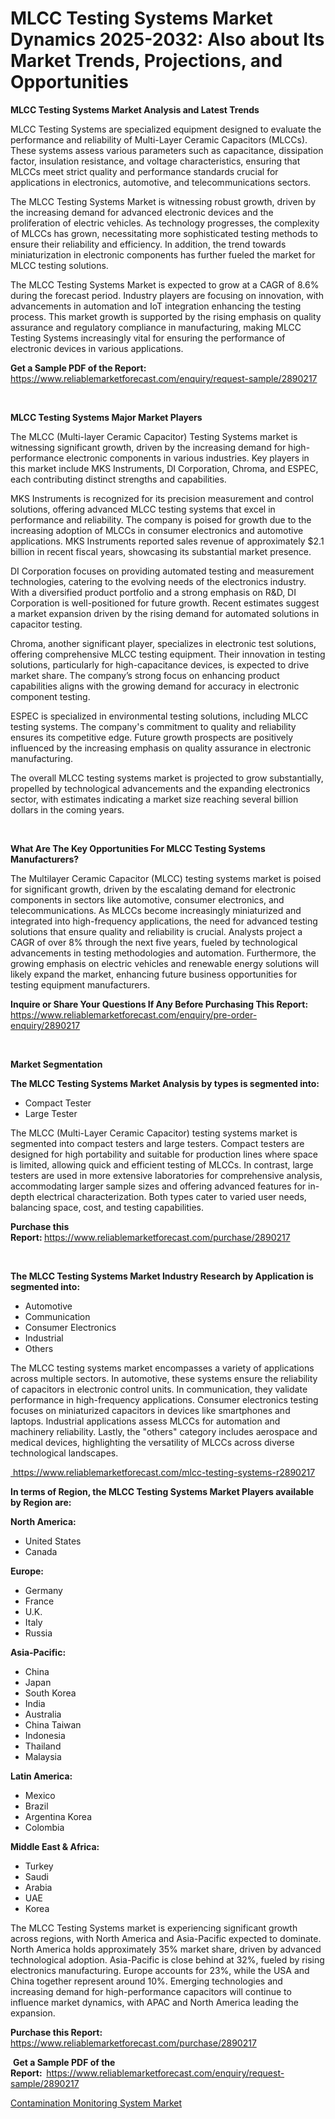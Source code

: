 <p><h1>MLCC Testing Systems Market Dynamics 2025-2032: Also about Its Market Trends, Projections, and Opportunities</h1></p><p><strong>MLCC Testing Systems Market Analysis and Latest Trends</strong></p>
<p><p>MLCC Testing Systems are specialized equipment designed to evaluate the performance and reliability of Multi-Layer Ceramic Capacitors (MLCCs). These systems assess various parameters such as capacitance, dissipation factor, insulation resistance, and voltage characteristics, ensuring that MLCCs meet strict quality and performance standards crucial for applications in electronics, automotive, and telecommunications sectors.</p><p>The MLCC Testing Systems Market is witnessing robust growth, driven by the increasing demand for advanced electronic devices and the proliferation of electric vehicles. As technology progresses, the complexity of MLCCs has grown, necessitating more sophisticated testing methods to ensure their reliability and efficiency. In addition, the trend towards miniaturization in electronic components has further fueled the market for MLCC testing solutions.</p><p>The MLCC Testing Systems Market is expected to grow at a CAGR of 8.6% during the forecast period. Industry players are focusing on innovation, with advancements in automation and IoT integration enhancing the testing process. This market growth is supported by the rising emphasis on quality assurance and regulatory compliance in manufacturing, making MLCC Testing Systems increasingly vital for ensuring the performance of electronic devices in various applications.</p></p>
<p><strong>Get a Sample PDF of the Report:&nbsp;</strong> <a href="https://www.reliablemarketforecast.com/enquiry/request-sample/2890217?utm_campaign=2731&utm_medium=2&utm_source=Github&utm_content=ia&utm_term=14032025&utm_id=mlcc-testing-systems">https://www.reliablemarketforecast.com/enquiry/request-sample/2890217</a></p>
<p>&nbsp;</p>
<p><strong>MLCC Testing Systems Major Market Players</strong></p>
<p><p>The MLCC (Multi-layer Ceramic Capacitor) Testing Systems market is witnessing significant growth, driven by the increasing demand for high-performance electronic components in various industries. Key players in this market include MKS Instruments, DI Corporation, Chroma, and ESPEC, each contributing distinct strengths and capabilities.</p><p>MKS Instruments is recognized for its precision measurement and control solutions, offering advanced MLCC testing systems that excel in performance and reliability. The company is poised for growth due to the increasing adoption of MLCCs in consumer electronics and automotive applications. MKS Instruments reported sales revenue of approximately $2.1 billion in recent fiscal years, showcasing its substantial market presence.</p><p>DI Corporation focuses on providing automated testing and measurement technologies, catering to the evolving needs of the electronics industry. With a diversified product portfolio and a strong emphasis on R&D, DI Corporation is well-positioned for future growth. Recent estimates suggest a market expansion driven by the rising demand for automated solutions in capacitor testing.</p><p>Chroma, another significant player, specializes in electronic test solutions, offering comprehensive MLCC testing equipment. Their innovation in testing solutions, particularly for high-capacitance devices, is expected to drive market share. The company’s strong focus on enhancing product capabilities aligns with the growing demand for accuracy in electronic component testing.</p><p>ESPEC is specialized in environmental testing solutions, including MLCC testing systems. The company's commitment to quality and reliability ensures its competitive edge. Future growth prospects are positively influenced by the increasing emphasis on quality assurance in electronic manufacturing.</p><p>The overall MLCC testing systems market is projected to grow substantially, propelled by technological advancements and the expanding electronics sector, with estimates indicating a market size reaching several billion dollars in the coming years.</p></p>
<p>&nbsp;</p>
<p><strong>What Are The Key Opportunities For MLCC Testing Systems Manufacturers?</strong></p>
<p><p>The Multilayer Ceramic Capacitor (MLCC) testing systems market is poised for significant growth, driven by the escalating demand for electronic components in sectors like automotive, consumer electronics, and telecommunications. As MLCCs become increasingly miniaturized and integrated into high-frequency applications, the need for advanced testing solutions that ensure quality and reliability is crucial. Analysts project a CAGR of over 8% through the next five years, fueled by technological advancements in testing methodologies and automation. Furthermore, the growing emphasis on electric vehicles and renewable energy solutions will likely expand the market, enhancing future business opportunities for testing equipment manufacturers.</p></p>
<p><strong>Inquire or Share Your Questions If Any Before Purchasing This Report:</strong> <a href="https://www.reliablemarketforecast.com/enquiry/pre-order-enquiry/2890217?utm_campaign=2731&utm_medium=2&utm_source=Github&utm_content=ia&utm_term=14032025&utm_id=mlcc-testing-systems">https://www.reliablemarketforecast.com/enquiry/pre-order-enquiry/2890217</a></p>
<p>&nbsp;</p>
<p><strong>Market Segmentation</strong></p>
<p><strong>The MLCC Testing Systems Market Analysis by types is segmented into:</strong></p>
<p><ul><li>Compact Tester</li><li>Large Tester</li></ul></p>
<p><p>The MLCC (Multi-Layer Ceramic Capacitor) testing systems market is segmented into compact testers and large testers. Compact testers are designed for high portability and suitable for production lines where space is limited, allowing quick and efficient testing of MLCCs. In contrast, large testers are used in more extensive laboratories for comprehensive analysis, accommodating larger sample sizes and offering advanced features for in-depth electrical characterization. Both types cater to varied user needs, balancing space, cost, and testing capabilities.</p></p>
<p><strong>Purchase this Report:&nbsp;</strong><a href="https://www.reliablemarketforecast.com/purchase/2890217?utm_campaign=2731&utm_medium=2&utm_source=Github&utm_content=ia&utm_term=14032025&utm_id=mlcc-testing-systems">https://www.reliablemarketforecast.com/purchase/2890217</a></p>
<p>&nbsp;</p>
<p><strong>The MLCC Testing Systems Market Industry Research by Application is segmented into:</strong></p>
<p><ul><li>Automotive</li><li>Communication</li><li>Consumer Electronics</li><li>Industrial</li><li>Others</li></ul></p>
<p><p>The MLCC testing systems market encompasses a variety of applications across multiple sectors. In automotive, these systems ensure the reliability of capacitors in electronic control units. In communication, they validate performance in high-frequency applications. Consumer electronics testing focuses on miniaturized capacitors in devices like smartphones and laptops. Industrial applications assess MLCCs for automation and machinery reliability. Lastly, the "others" category includes aerospace and medical devices, highlighting the versatility of MLCCs across diverse technological landscapes.</p></p>
<p><a href="https://www.reliablemarketforecast.com/mlcc-testing-systems-r2890217?utm_campaign=2731&utm_medium=2&utm_source=Github&utm_content=ia&utm_term=14032025&utm_id=mlcc-testing-systems">&nbsp;https://www.reliablemarketforecast.com/mlcc-testing-systems-r2890217</a></p>
<p><strong>In terms of Region, the MLCC Testing Systems Market Players available by Region are:</strong></p>
<p>
    <p> <strong> North America: </strong>
        <ul>
            <li>United States</li>
            <li>Canada</li>
        </ul>
        </p> 
    <p> <strong> Europe: </strong>
        <ul>
            <li>Germany</li>
            <li>France</li>
            <li>U.K.</li>
            <li>Italy</li>
            <li>Russia</li>
        </ul>
        </p> 
    <p> <strong> Asia-Pacific: </strong>
        <ul>
            <li>China</li>
            <li>Japan</li>
            <li>South Korea</li>
            <li>India</li>
            <li>Australia</li>
            <li>China Taiwan</li>
            <li>Indonesia</li>
            <li>Thailand</li>
            <li>Malaysia</li>
        </ul>
        </p> 
    <p> <strong> Latin America: </strong>
        <ul>
            <li>Mexico</li>
            <li>Brazil</li>
            <li>Argentina Korea</li>
            <li>Colombia</li>
        </ul>
        </p> 
    <p> <strong> Middle East & Africa: </strong>
        <ul>
            <li>Turkey</li>
            <li>Saudi</li>
            <li>Arabia</li>
            <li>UAE</li>
            <li>Korea</li>
        </ul>
    </p>
    </p>
<p><p>The MLCC Testing Systems market is experiencing significant growth across regions, with North America and Asia-Pacific expected to dominate. North America holds approximately 35% market share, driven by advanced technological adoption. Asia-Pacific is close behind at 32%, fueled by rising electronics manufacturing. Europe accounts for 23%, while the USA and China together represent around 10%. Emerging technologies and increasing demand for high-performance capacitors will continue to influence market dynamics, with APAC and North America leading the expansion.</p></p>
<p><strong>Purchase this Report: </strong><a href="https://www.reliablemarketforecast.com/purchase/2890217?utm_campaign=2731&utm_medium=2&utm_source=Github&utm_content=ia&utm_term=14032025&utm_id=mlcc-testing-systems">https://www.reliablemarketforecast.com/purchase/2890217</a></p>
<p>&nbsp;<strong>Get a Sample PDF of the Report:&nbsp;&nbsp;</strong><a href="https://www.reliablemarketforecast.com/enquiry/request-sample/2890217?utm_campaign=2731&utm_medium=2&utm_source=Github&utm_content=ia&utm_term=14032025&utm_id=mlcc-testing-systems">https://www.reliablemarketforecast.com/enquiry/request-sample/2890217</a></p>
<p><strong></strong></p>
<p><p><a href="https://github.com/donnettaletizia/Market-Research-Report-List-1/blob/main/contamination-monitoring-system-market.md?utm_campaign=2731&utm_medium=2&utm_source=Github&utm_content=ia&utm_term=14032025&utm_id=mlcc-testing-systems">Contamination Monitoring System Market</a></p></p>